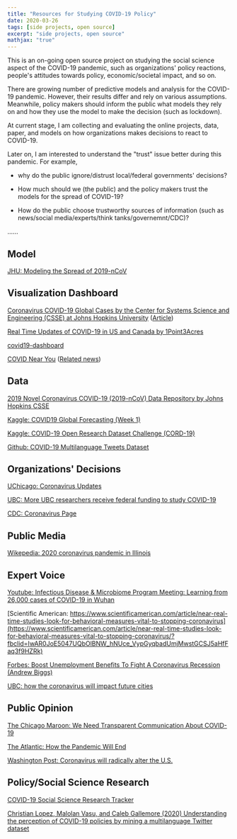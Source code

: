 ```yaml
---
title: "Resources for Studying COVID-19 Policy"
date: 2020-03-26
tags: [side projects, open source]
excerpt: "side projects, open source"
mathjax: "true"
---
```


This is an on-going open source project on studying the social science aspect of the COVID-19 pandemic, such as organizations' policy reactions, people's attitudes towards policy, economic/societal impact, and so on.

There are growing number of predictive models and analysis for the COVID-19 pandemic. However, their results differ and rely on various assumptions. Meanwhile, policy makers should inform the public what models they rely on and how they use the model to make the decision (such as lockdown).

At current stage, I am collecting and evaluating the online projects, data, paper, and models on how organizations makes decisions to react to COVID-19. 

Later on, I am interested to understand the "trust" issue better during this pandemic. For example, 

* why do the public ignore/distrust local/federal governments' decisions? 

* How much should we (the public) and the policy makers trust the models for the spread of COVID-19? 

* How do the public choose trustworthy sources of information (such as news/social media/experts/think tanks/governemnt/CDC)?

......

## Model

[JHU: Modeling the Spread of 2019-nCoV](https://systems.jhu.edu/research/public-health/ncov-model/)


## Visualization Dashboard

[Coronavirus COVID-19 Global Cases by the Center for Systems Science and Engineering (CSSE) at Johns Hopkins University](https://www.arcgis.com/apps/opsdashboard/index.html#/bda7594740fd40299423467b48e9ecf6)
([Article](https://www.thelancet.com/journals/laninf/article/PIIS1473-3099(20)30120-1/fulltext))

[Real Time Updates of COVID-19 in US and Canada by 1Point3Acres](https://coronavirus.1point3acres.com/en)

[covid19-dashboard](https://github.com/github/covid19-dashboard)

[COVID Near You](https://www.covidnearyou.org/#!/)
([Related news](https://www.cnbc.com/2020/03/23/coronavirus-tracking-site-built-by-amazon-apple-google-volunteers.html?fbclid=IwAR0hdGtgxjl1Z5xBLNyedUxycyu7OCnSeFM__tgmidK2zq4ArCCUL8c4Ibs))

## Data

[2019 Novel Coronavirus COVID-19 (2019-nCoV) Data Repository by Johns Hopkins CSSE](https://github.com/CSSEGISandData/COVID-19)

[Kaggle: COVID19 Global Forecasting (Week 1)](https://www.kaggle.com/c/covid19-global-forecasting-week-1/overview)

[Kaggle: COVID-19 Open Research Dataset Challenge (CORD-19)](https://www.kaggle.com/allen-institute-for-ai/CORD-19-research-challenge)

[Github: COVID-19 Multilanguage Tweets Dataset](https://github.com/lopezbec/COVID19_Tweets_Dataset?fbclid=IwAR16LxZILCqqLjzt-rhcaLGvQgC2WLoP1QZISNDlHfemNtMJGhQQDVCtu-I)

## Organizations' Decisions

[UChicago: Coronavirus Updates](https://coronavirusupdates.uchicago.edu/)

[UBC: More UBC researchers receive federal funding to study COVID-19](https://news.ubc.ca/2020/03/24/more-ubc-researchers-receive-federal-funding-to-study-covid-19/?fbclid=IwAR3hHY6GxM-LisvoJZEJRSQbq8a6GqBNdoTMVOc-c-7-cuFbk_4kU84bM7c)

[CDC: Coronavirus Page](https://www.cdc.gov/coronavirus/2019-ncov/index.html)



## Public Media
[Wikepedia: 2020 coronavirus pandemic in Illinois](https://en.wikipedia.org/wiki/2020_coronavirus_pandemic_in_Illinois)

## Expert Voice

[Youtube: Infectious Disease & Microbiome Program Meeting: Learning from 26,000 cases of COVID-19 in Wuhan](https://www.youtube.com/watch?v=aQ9KIO1eXTA)

[Scientific American: https://www.scientificamerican.com/article/near-real-time-studies-look-for-behavioral-measures-vital-to-stopping-coronavirus](https://www.scientificamerican.com/article/near-real-time-studies-look-for-behavioral-measures-vital-to-stopping-coronavirus/?fbclid=IwAR0JoE5047UQbOlBNW_hNUce_VypGyqbadUmjMwstGCSJ5aHfFaq3f9HZRk)

[Forbes: Boost Unemployment Benefits To Fight A Coronavirus Recession (Andrew Biggs)](https://www.forbes.com/sites/andrewbiggs/2020/03/17/boost-unemployment-benefits-to-fight-a-coronavirus-recession/#6368f46343ee)

[UBC: how the coronavirus will impact future cities](https://news.ubc.ca/2020/03/23/the-post-pandemic-city-ubc-expert-on-how-the-coronavirus-will-impact-future-cities/?fbclid=IwAR0OEZzqqVbUzL6tKAe0veAQOlpcu9iWjMVGqIhlJr_TKCKZrgO2PenAi6Y)

## Public Opinion

[The Chicago Maroon: We Need Transparent Communication About COVID-19](https://www.chicagomaroon.com/article/2020/3/25/need-transparent-communication-covid-19/?fbclid=IwAR0GZ4kVlbz-K20BfeJqrhv_gb9UU5Enzu8GmpW_9Ih1LId4QMmX6PedC78)

[The Atlantic: How the Pandemic Will End](https://www.theatlantic.com/health/archive/2020/03/how-will-coronavirus-end/608719/?utm_source=facebook&utm_campaign=the-atlantic-fb-test-1337-1-&utm_content=edit-promo&utm_medium=social&fbclid=IwAR1mLXOIZpMdDyOYwQxvV3tS2mxvJdJBIQXZm4p87POQlKYWmDu4yE1YXY)

[Washington Post: Coronavirus will radically alter the U.S.](https://www.washingtonpost.com/health/2020/03/19/coronavirus-projections-us/?fbclid=IwAR3TWmB75Ml8Z_s19Vy5w4VT87J4ol0Ew2_vjk1O7h8hSBGcDVmo4Qe2oIA&utm_campaign=site_visitor.unpaid.engagement&utm_medium=tr_social&utm_source=Facebook#Echobox=1584719859)

## Policy/Social Science Research
[COVID-19 Social Science Research Tracker](https://github.com/natematias/covid-19-social-science-research)

[Christian Lopez, Malolan Vasu, and Caleb Gallemore (2020) Understanding the perception of COVID-19 policies by mining a multilanguage Twitter dataset](https://arxiv.org/ftp/arxiv/papers/2003/2003.10359.pdf)
